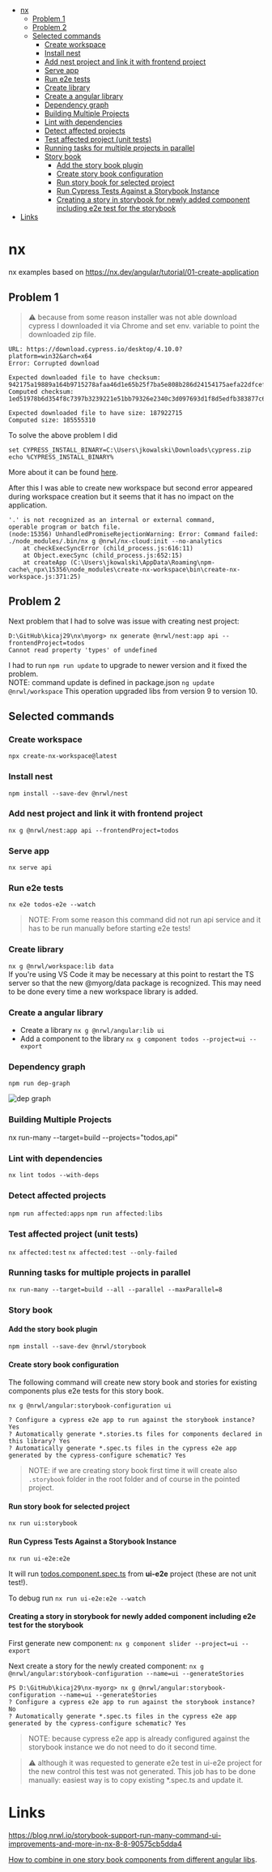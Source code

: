 - [nx](#nx)
  - [Problem 1](#problem-1)
  - [Problem 2](#problem-2)
  - [Selected commands](#selected-commands)
    - [Create workspace](#create-workspace)
    - [Install nest](#install-nest)
    - [Add nest project and link it with frontend project](#add-nest-project-and-link-it-with-frontend-project)
    - [Serve app](#serve-app)
    - [Run e2e tests](#run-e2e-tests)
    - [Create library](#create-library)
    - [Create a angular library](#create-a-angular-library)
    - [Dependency graph](#dependency-graph)
    - [Building Multiple Projects](#building-multiple-projects)
    - [Lint with dependencies](#lint-with-dependencies)
    - [Detect affected projects](#detect-affected-projects)
    - [Test affected project (unit tests)](#test-affected-project-unit-tests)
    - [Running tasks for multiple projects in parallel](#running-tasks-for-multiple-projects-in-parallel)
    - [Story book](#story-book)
      - [Add the story book plugin](#add-the-story-book-plugin)
      - [Create story book configuration](#create-story-book-configuration)
      - [Run story book for selected project](#run-story-book-for-selected-project)
      - [Run Cypress Tests Against a Storybook Instance](#run-cypress-tests-against-a-storybook-instance)
      - [Creating a story in storybook for newly added component including e2e test for the storybook](#creating-a-story-in-storybook-for-newly-added-component-including-e2e-test-for-the-storybook)
- [Links](#links)


# nx
nx examples
based on https://nx.dev/angular/tutorial/01-create-application

## Problem 1
> :warning: because from some reason installer was not able download cypress I downloaded it via Chrome and set env. variable to point the downloaded zip file.

```
URL: https://download.cypress.io/desktop/4.10.0?platform=win32&arch=x64
Error: Corrupted download

Expected downloaded file to have checksum: 942175a19889a164b9715278afaa46d1e65b25f7ba5e808b286d24154175aefa22dfcef6f3a18577866d5b61c172cd33318b4c6848c0479f976241e33cada116
Computed checksum: 1ed51978b6d354f8c7397b3239221e51bb79326e2340c3d097693d1f8d5edfb383877c64341fcc6e9a7e2cf1f79b3dd5a04ab0bcea34b2e07ca56b6934406f6f

Expected downloaded file to have size: 187922715
Computed size: 185555310
```

To solve the above problem I did

```
set CYPRESS_INSTALL_BINARY=C:\Users\jkowalski\Downloads\cypress.zip
echo %CYPRESS_INSTALL_BINARY%

```
More about it can be found [here](https://docs.cypress.io/guides/getting-started/installing-cypress.html#Install-binary).

After this I was able to create new workspace but second error appeared during workspace creation but it seems that it has no impact on the application.

```
'.' is not recognized as an internal or external command,
operable program or batch file.
(node:15356) UnhandledPromiseRejectionWarning: Error: Command failed: ./node_modules/.bin/nx g @nrwl/nx-cloud:init --no-analytics
    at checkExecSyncError (child_process.js:616:11)
    at Object.execSync (child_process.js:652:15)
    at createApp (C:\Users\jkowalski\AppData\Roaming\npm-cache\_npx\15356\node_modules\create-nx-workspace\bin\create-nx-workspace.js:371:25)
```

## Problem 2

Next problem that I had to solve was issue with creating nest project:

```
D:\GitHub\kicaj29\nx\myorg> nx generate @nrwl/nest:app api --frontendProject=todos
Cannot read property 'types' of undefined
```

I had to run ```npm run update``` to upgrade to newer version and it fixed the problem.   
NOTE: command update is defined in package.json ```ng update @nrwl/workspace```
This operation upgraded libs from version 9 to version 10.

## Selected commands

### Create workspace
```npx create-nx-workspace@latest```  

### Install nest 
```npm install --save-dev @nrwl/nest```   

### Add nest project and link it with frontend project 
```nx g @nrwl/nest:app api --frontendProject=todos```   

### Serve app
```nx serve api```

### Run e2e tests 
```nx e2e todos-e2e --watch```   
>NOTE: From some reason this command did not run api service and it has to be run manually before starting e2e tests!


### Create library 
```nx g @nrwl/workspace:lib data```   
If you're using VS Code it may be necessary at this point to restart the TS server so that the new @myorg/data package is recognized. This may need to be done every time a new workspace library is added.   

### Create a angular library

* Create a library ```nx g @nrwl/angular:lib ui```
* Add a component to the library ```nx g component todos --project=ui --export```

### Dependency graph
```npm run dep-graph```

![dep graph](images/dep-graph.png)

### Building Multiple Projects
nx run-many --target=build --projects="todos,api"

### Lint with dependencies
```nx lint todos --with-deps```

### Detect affected projects
```npm run affected:apps```
```npm run affected:libs```

### Test affected project (unit tests)
```nx affected:test```
```nx affected:test --only-failed```

### Running tasks for multiple projects in parallel
```nx run-many --target=build --all --parallel --maxParallel=8```

### Story book

#### Add the story book plugin
```npm install --save-dev @nrwl/storybook```

#### Create story book configuration

The following command will create new story book and stories for existing components plus e2e tests for this story book.

```nx g @nrwl/angular:storybook-configuration ui```
```
? Configure a cypress e2e app to run against the storybook instance? Yes
? Automatically generate *.stories.ts files for components declared in this library? Yes
? Automatically generate *.spec.ts files in the cypress e2e app generated by the cypress-configure schematic? Yes
```
>NOTE: if we are creating story book first time it will create also ```.storybook``` folder in the root folder and of course in the pointed project.

#### Run story book for selected project
```nx run ui:storybook```

#### Run Cypress Tests Against a Storybook Instance
```nx run ui-e2e:e2e```

It will run [todos.component.spec.ts](apps\ui-e2e\src\integration\todos\todos) from **ui-e2e** project (these are not unit test!).   

To debug run ```nx run ui-e2e:e2e --watch```

#### Creating a story in storybook for newly added component including e2e test for the storybook

First generate new component:
```nx g component slider --project=ui --export```

Next create a story for the newly created component:
```nx g @nrwl/angular:storybook-configuration --name=ui --generateStories```

```
PS D:\GitHub\kicaj29\nx-myorg> nx g @nrwl/angular:storybook-configuration --name=ui --generateStories
? Configure a cypress e2e app to run against the storybook instance? No
? Automatically generate *.spec.ts files in the cypress e2e app generated by the cypress-configure schematic? Yes
```

>NOTE: because cypress e2e app is already configured against the storybook instance we do not need to do it second time.

>:warning: although it was requested to generate e2e test in ui-e2e project for the new control this test was not generated. This job has to be done manually: easiest way is to copy existing *.spec.ts and update it.

# Links
https://blog.nrwl.io/storybook-support-run-many-command-ui-improvements-and-more-in-nx-8-8-90575cb5dda4   

[How to combine in one story book components from different angular libs](https://www.youtube.com/watch?v=c323HOuFKkA).